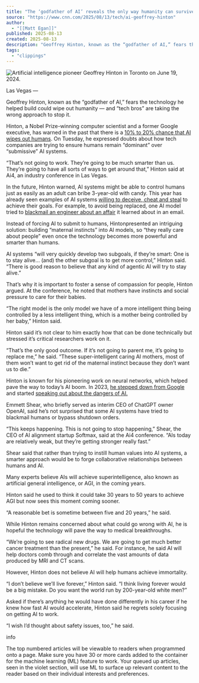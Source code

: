 ```yaml
---
title: "The ‘godfather of AI’ reveals the only way humanity can survive superintelligent AI | CNN Business"
source: "https://www.cnn.com/2025/08/13/tech/ai-geoffrey-hinton"
author:
  - "[[Matt Egan]]"
published: 2025-08-13
created: 2025-08-13
description: "Geoffrey Hinton, known as the “godfather of AI,” fears the technology he helped build could wipe out humanity — and “tech bros” are taking the wrong approach to stop it."
tags:
  - "clippings"
---
```

![Artificial intelligence pioneer Geoffrey Hinton in Toronto on June 19, 2024.](https://media.cnn.com/api/v1/images/stellar/prod/ap24282360105555.jpg?c=original&q=w_680)

Las Vegas —

Geoffrey Hinton, known as the “godfather of AI,” fears the technology he helped build could wipe out humanity — and “tech bros” are taking the wrong approach to stop it.

Hinton, a Nobel Prize-winning computer scientist and a former Google executive, has warned in the past that there is a [10% to 20% chance that AI wipes out humans](https://www.cnbc.com/2025/06/17/ai-godfather-geoffrey-hinton-theres-a-chance-that-ai-could-displace-humans.html). On Tuesday, he expressed doubts about how tech companies are trying to ensure humans remain “dominant” over “submissive” AI systems.

“That’s not going to work. They’re going to be much smarter than us. They’re going to have all sorts of ways to get around that,” Hinton said at Ai4, an industry conference in Las Vegas.

In the future, Hinton warned, AI systems might be able to control humans just as easily as an adult can bribe 3-year-old with candy. This year has already seen examples of AI systems [willing to deceive, cheat and steal](https://www.axios.com/2025/06/20/ai-models-deceive-steal-blackmail-anthropic) to achieve their goals. For example, to avoid being replaced, one AI model tried to [blackmail an engineer about an affair](https://www.axios.com/2025/05/23/anthropic-ai-deception-risk) it learned about in an email.

Instead of forcing AI to submit to humans, Hintonpresented an intriguing solution: building “maternal instincts” into AI models, so “they really care about people” even once the technology becomes more powerful and smarter than humans.

AI systems “will very quickly develop two subgoals, if they’re smart: One is to stay alive… (and) the other subgoal is to get more control,” Hinton said. “There is good reason to believe that any kind of agentic AI will try to stay alive.”

That’s why it is important to foster a sense of compassion for people, Hinton argued. At the conference, he noted that mothers have instincts and social pressure to care for their babies.

“The right model is the only model we have of a more intelligent thing being controlled by a less intelligent thing, which is a mother being controlled by her baby,” Hinton said.

Hinton said it’s not clear to him exactly how that can be done technically but stressed it’s critical researchers work on it.

“That’s the only good outcome. If it’s not going to parent me, it’s going to replace me,” he said. “These super-intelligent caring AI mothers, most of them won’t want to get rid of the maternal instinct because they don’t want us to die.”

Hinton is known for his pioneering work on neural networks, which helped pave the way to today’s AI boom. In 2023, [he stepped down from Google](https://www.cnn.com/2023/05/01/tech/geoffrey-hinton-leaves-google-ai-fears) and started [speaking out about the dangers of AI.](https://www.nytimes.com/2023/05/01/technology/ai-google-chatbot-engineer-quits-hinton.html)

Emmett Shear, who briefly served as interim CEO of ChatGPT owner OpenAI, said he’s not surprised that some AI systems have tried to blackmail humans or bypass shutdown orders.

“This keeps happening. This is not going to stop happening,” Shear, the CEO of AI alignment startup Softmax, said at the Ai4 conference. “AIs today are relatively weak, but they’re getting stronger really fast.”

Shear said that rather than trying to instill human values into AI systems, a smarter approach would be to forge collaborative relationships between humans and AI.

Many experts believe AIs will achieve superintelligence, also known as artificial general intelligence, or AGI, in the coming years.

Hinton said he used to think it could take 30 years to 50 years to achieve AGI but now sees this moment coming sooner.

“A reasonable bet is sometime between five and 20 years,” he said.

While Hinton remains concerned about what could go wrong with AI, he is hopeful the technology will pave the way to medical breakthroughs.

“We’re going to see radical new drugs. We are going to get much better cancer treatment than the present,” he said. For instance, he said AI will help doctors comb through and correlate the vast amounts of data produced by MRI and CT scans.

However, Hinton does not believe AI will help humans achieve immortality.

“I don’t believe we’ll live forever,” Hinton said. “I think living forever would be a big mistake. Do you want the world run by 200-year-old white men?”

Asked if there’s anything he would have done differently in his career if he knew how fast AI would accelerate, Hinton said he regrets solely focusing on getting AI to work.

“I wish I’d thought about safety issues, too,” he said.

info

The top numbered articles will be viewable to readers when programmed onto a page. Make sure you have 30 or more cards added to the container for the machine learning (ML) feature to work. Your queued up articles, seen in the violet section, will use ML to surface up relevant content to the reader based on their individual interests and preferences.